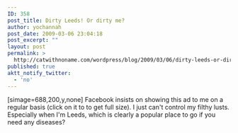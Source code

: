 ```yaml
---
ID: 358
post_title: Dirty Leeds! Or dirty me?
author: yochannah
post_date: 2009-03-06 23:04:18
post_excerpt: ""
layout: post
permalink: >
  http://catwithnoname.com/wordpress/blog/2009/03/06/dirty-leeds-or-dirty-me/
published: true
aktt_notify_twitter:
  - 'no'
---
```

[simage=688,200,y,none] 	Facebook insists on showing this ad to me on a regular basis (click on it to to get full size). I just can't control my filthy lusts. Especially when I'm Leeds, which is clearly a popular place to go if you need any diseases?